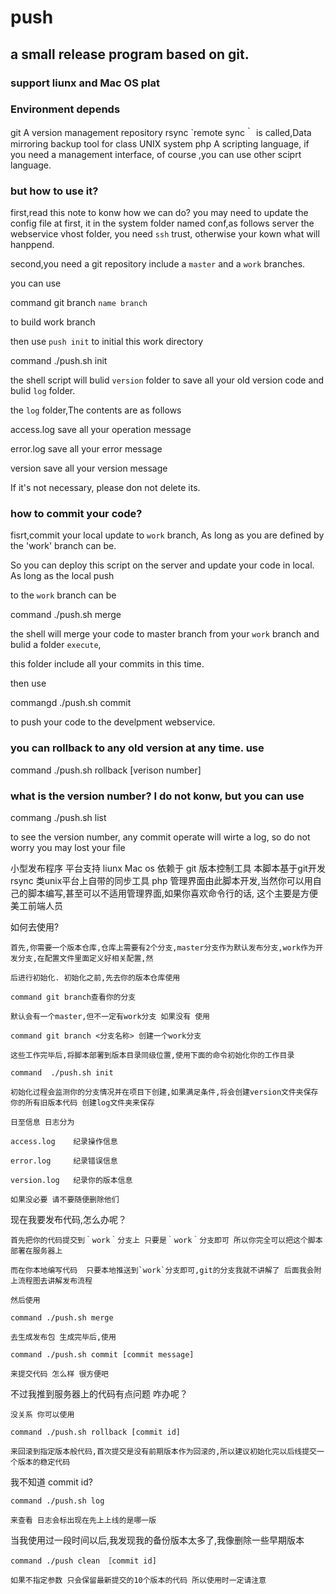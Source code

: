 # push
<h2>a small release program based on git.</h2>

<h3>support liunx and Mac OS plat</h3>

<h3>Environment depends</h3>
		git		A version management repository
		rsync	`remote sync｀ is called,Data mirroring backup tool for class UNIX system
		php 	A scripting language, if you need a management interface, of course ,you can use other
				sciprt language.

<h3>but how to use it?</h3>

first,read this note to konw how we can do?
you may need to update the config file at first, it in the system folder named conf,as follows
server the webservice  vhost folder, you need `ssh` trust, otherwise your kown what will hanppend.


second,you need a git repository include a `master` and a `work` branches.

you can use 

command git branch `name branch` 

to build  work branch


then use `push init` to initial this work directory

command ./push.sh init


the shell script will bulid `version` folder to save all your old version code and bulid `log` folder.

the `log` folder,The contents are as follows

access.log  save all your operation message

error.log  save all your error message

version  save all your version message

If it's not necessary, please don not delete its.


<h3>how to commit your code?</h3>

fisrt,commit your local update to `work` branch, As long as you are defined by the 'work' branch can be.

So you can deploy this script on the server and update your code  in local. As long as the local push 

to the `work` branch can be

command ./push.sh merge


the shell will merge your code to master branch from your `work` branch and bulid a folder `execute`, 

this folder include all your commits in this time.

then use 

commangd ./push.sh commit

to push your code to the develpment webservice.


<h3>you can rollback to any old version at any time. use </h3>

command ./push.sh rollback  [verison number]  


<h3>what is the version number? I do not konw, but you can use </h3>

commang ./push.sh list

to see the version number, any commit operate will wirte a log, so do not worry you may lost your file




小型发布程序
平台支持 liunx Mac os
依赖于
	git   		版本控制工具 本脚本基于git开发
	rsync	 	类unix平台上自带的同步工具
	php 		管理界面由此脚本开发,当然你可以用自己的脚本编写,甚至可以不适用管理界面,如果你喜欢命令行的话,
				这个主要是方便美工前端人员

如何去使用?

	首先,你需要一个版本仓库,仓库上需要有2个分支,master分支作为默认发布分支,work作为开发分支,在配置文件里面定义好相关配置,然

	后进行初始化. 初始化之前,先去你的版本仓库使用

	command git branch查看你的分支 

	默认会有一个master,但不一定有work分支 如果没有 使用

	command git branch <分支名称> 创建一个work分支 

	这些工作完毕后,将脚本部署到版本目录同级位置,使用下面的命令初始化你的工作目录

	command  ./push.sh init

	初始化过程会监测你的分支情况并在项目下创建,如果满足条件,将会创建version文件夹保存你的所有旧版本代码 创建log文件夹来保存

	日至信息 日志分为 

	access.log    纪录操作信息

	error.log     纪录错误信息

	version.log   纪录你的版本信息 

	如果没必要 请不要随便删除他们

现在我要发布代码,怎么办呢？

	首先把你的代码提交到｀work｀分支上 只要是｀work｀分支即可 所以你完全可以把这个脚本部署在服务器上

	而在你本地编写代码  只要本地推送到`work`分支即可,git的分支我就不讲解了 后面我会附上流程图去讲解发布流程

	然后使用 

	command ./push.sh merge  

	去生成发布包 生成完毕后,使用 

	command ./push.sh commit [commit message] 

	来提交代码 怎么样 很方便吧

不过我推到服务器上的代码有点问题  咋办呢？

	没关系 你可以使用

	command ./push.sh rollback [commit id] 

	来回滚到指定版本般代码,首次提交是没有前期版本作为回滚的,所以建议初始化完以后线提交一个版本的稳定代码

我不知道 commit id?

	command ./push.sh log

	来查看 日志会标出现在先上上线的是哪一版

当我使用过一段时间以后,我发现我的备份版本太多了,我像删除一些早期版本
	
	command ./push clean ［commit id]

 	如果不指定参数 只会保留最新提交的10个版本的代码 所以使用时一定请注意







